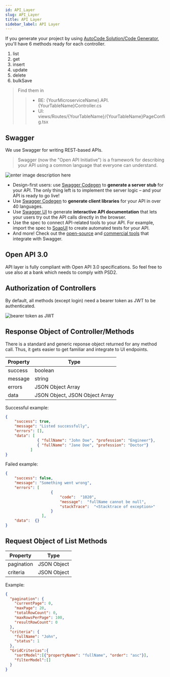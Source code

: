 ```yaml
---
id: API_Layer
slug: API_Layer
title: API Layer
sidebar_label: API Layer
---
```


If you generate your project by using [AutoCode Solution/Code Generator](Using_CLI_Solution_Generator.md), you'll have 6 methods ready for each controller.

 1. list
 2. get
 3. insert
 4. update
 5. delete
 6. bulkSave


 > Find them in 
 >> - BE: {YourMicroserviceName}.API.{YourTableName}Controller.cs
 >> - UI: views/Routes/{YourTableName}/{YourTableName}PageConfig.tsx

## Swagger

We use Swagger for writing REST-based APIs.
> Swagger (now the "Open API Initiative") is a framework for describing your API using a common language that everyone can understand.

![enter image description here](https://netcoregenesis.com/images/documentation/swagger-admin.png)
- Design-first users: use  [Swagger Codegen](https://swagger.io/swagger-codegen/)  to  **generate a server stub**  for your API. The only thing left is to implement the server logic – and your API is ready to go live!
- Use  [Swagger Codegen](https://swagger.io/swagger-codegen/)  to  **generate client libraries**  for your API in over 40 languages.
- Use  [Swagger UI](https://swagger.io/swagger-ui/)  to generate  **interactive API documentation**  that lets your users try out the API calls directly in the browser.
- Use the spec to connect API-related tools to your API. For example, import the spec to  [SoapUI](https://soapui.org/)  to create automated tests for your API.
- And more! Check out the  [open-source](https://swagger.io/open-source-integrations/)  and  [commercial tools](https://swagger.io/commercial-tools/)  that integrate with Swagger.

## Open API 3.0

API layer is fully compliant with Open API 3.0 specifications. So feel free to use also at a bank which needs to comply with PSD2.

## Authorization of Controllers

By default,  all methods (except login) need a bearer token as JWT to be authenticated.

![bearer token as JWT](https://netcoregenesis.com/images/documentation/swagger-authorization-required.png)

## Response Object of Controller/Methods

There is a standard and generic reponse object returned for any method call. Thus, it gets easier to get familiar and integrate to UI endpoints.

| Property | Type |
|--|--|
| success | boolean |
| message | string |
| errors | JSON Object Array |
| data | JSON Object, JSON Object Array |

Successful example:

```json
{  	
	"success": true,  
	"message": "Listed successfully",
	"errors": [],
	"data": [
              { "fullName": "John Doe", "profession": "Engineer"},
              { "fullName": "Jane Doe", "profession": "Doctor"}
           ]
}
```

Failed example:

```json
{  	
	"success": false,  
	"message": "Something went wrong",
	"errors": [  
					{  
						"code":  "1020",  			
						"message":  "fullName cannot be null",  
						"stackTrace":  "<Stacktrace of exception>"
					}
				],
	"data":  {}  
}
```

## Request Object of List Methods

| Property | Type |
|--|--|
| pagination | JSON Object |
| criteria | JSON Object |

Example:

```json
{
  "pagination": {
    "currentPage": 0,
    "maxPage": 20,
    "totalRowCount": 0,
    "maxRowsPerPage": 100,
    "resultRowCount": 0
  },
  "criteria": {
    "fullName": "John",
    "status": 1
  },
  "GridCriterias":{
    "sortModel":[{"propertyName": "fullName", "order": "asc"}],
    "filterModel":[]
  }
}
```
